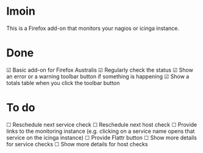 Imoin
=====

This is a Firefox add-on that monitors your nagios or icinga instance.

Done
====

☑ Basic add-on for Firefox Australis
☑ Regularly check the status
☑ Show an error or a warning toolbar button if something is happening
☑ Show a totals table when you click the toolbar button

To do
=====

☐ Reschedule next service check
☐ Reschedule next host check
☐ Provide links to the monitoring instance (e.g. clicking on a service name opens that service on the icinga instance)
☐ Provide Flattr button
☐ Show more details for service checks
☐ Show more details for host checks
